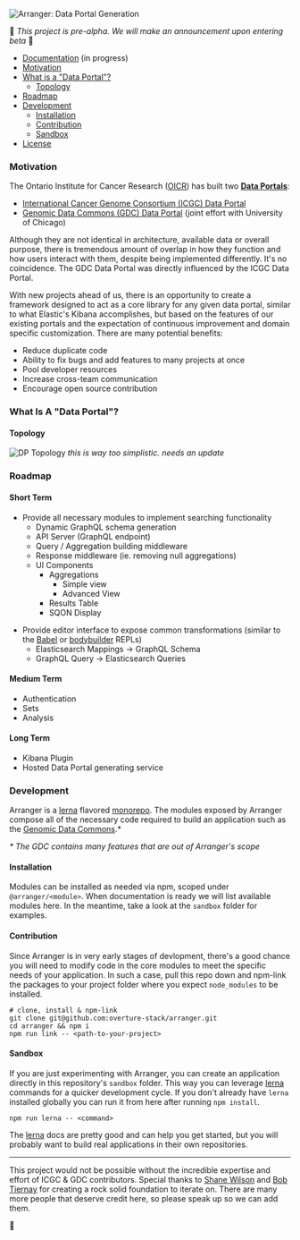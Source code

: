 ![Arranger: Data Portal Generation](https://i.imgur.com/Qb9KBqJ.png)

🚧 _This project is pre-alpha. We will make an announcement upon entering beta_ 🚧

* [Documentation](#Documentation) (in progress)
* [Motivation](#motivation)
* [What is a "Data Portal"?](#data-portal)
  * [Topology](#topology)
* [Roadmap](#roadmap)
* [Development](#development)
  * [Installation](#installation)
  * [Contribution](#contribution)
  * [Sandbox](#sandbox)
* [License](https://github.com/overture-stack/arranger/blob/master/LICENSE)

### Motivation

The Ontario Institute for Cancer Research ([OICR](https://oicr.on.ca/)) has built two **[Data Portals](#data-portal)**:

* [International Cancer Genome Consortium (ICGC) Data Portal](https://dcc.icgc.org/)
* [Genomic Data Commons (GDC) Data Portal](https://portal.gdc.cancer.gov/) (joint effort with University of Chicago)

Although they are not identical in architecture, available data or overall purpose, there is tremendous amount of overlap in how they function and how users interact with them, despite being implemented differently. It's no coincidence. The GDC Data Portal was directly influenced by the ICGC Data Portal.

With new projects ahead of us, there is an opportunity to create a framework designed to act as a core library for any given data portal, similar to what Elastic's Kibana accomplishes, but based on the features of our existing portals and the expectation of continuous improvement and domain specific customization. There are many potential benefits:

* Reduce duplicate code
* Ability to fix bugs and add features to many projects at once
* Pool developer resources
* Increase cross-team communication
* Encourage open source contribution

<h3 id="data-portal">What Is A "Data Portal"?</h3>

#### Topology

![DP Topology](https://i.imgur.com/Ylm9drr.png)
_this is way too simplistic. needs an update_

### Roadmap

#### Short Term

* Provide all necessary modules to implement searching functionality
  * Dynamic GraphQL schema generation
  * API Server (GraphQL endpoint)
  * Query / Aggregation building middleware
  * Response middleware (ie. removing null aggregations)
  * UI Components
    * Aggregations
      * Simple view
      * Advanced View
    * Results Table
    * SQON Display

- Provide editor interface to expose common transformations (similar to the [Babel](https://babeljs.io/repl/) or [bodybuilder](thttp://bodybuilder.js.org/) REPLs)
  * Elasticsearch Mappings -> GraphQL Schema
  * GraphQL Query -> Elasticsearch Queries

#### Medium Term

* Authentication
* Sets
* Analysis

#### Long Term

* Kibana Plugin
* Hosted Data Portal generating service

### Development

Arranger is a [lerna](https://github.com/lerna/lerna) flavored [monorepo](https://medium.com/@maoberlehner/monorepos-in-the-wild-33c6eb246cb9). The modules exposed by Arranger compose all of the necessary code required to build an application such as the [Genomic Data Commons](https://portal.gdc.cancer.gov/).\*

_\* The GDC contains many features that are out of Arranger's scope_

#### Installation

Modules can be installed as needed via npm, scoped under `@arranger/<module>`. When documentation is ready we will list available modules here. In the meantime, take a look at the `sandbox` folder for examples.

#### Contribution

Since Arranger is in very early stages of devlopment, there's a good chance you will need to modify code in the core modules to meet the specific needs of your application. In such a case, pull this repo down and npm-link the packages to your project folder where you expect `node_modules` to be installed.

```
# clone, install & npm-link
git clone git@github.com:overture-stack/arranger.git
cd arranger && npm i
npm run link -- <path-to-your-project>
```

#### Sandbox

If you are just experimenting with Arranger, you can create an application directly in this repository's `sandbox` folder. This way you can leverage [lerna](https://github.com/lerna/lerna) commands for a quicker development cycle. If you don't already have `lerna` installed globally you can run it from here after running `npm install`.

```
npm run lerna -- <command>
```

The [lerna](https://github.com/lerna/lerna) docs are pretty good and can help you get started, but you will probably want to build real applications in their own repositories.

<hr />

This project would not be possible without the incredible expertise and effort of ICGC & GDC contributors. Special thanks to [Shane Wilson](https://github.com/shanewilson) and [Bob Tiernay](https://github.com/btiernay) for creating a rock solid foundation to iterate on. There are many more people that deserve credit here, so please speak up so we can add them.

🙏

